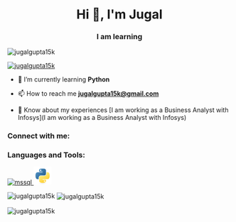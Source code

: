 <h1 align="center">Hi 👋, I'm Jugal</h1>
<h3 align="center">I am learning</h3>

<p align="left"> <img src="https://komarev.com/ghpvc/?username=jugalgupta15k&label=Profile%20views&color=0e75b6&style=flat" alt="jugalgupta15k" /> </p>

<p align="left"> <a href="https://github.com/ryo-ma/github-profile-trophy"><img src="https://github-profile-trophy.vercel.app/?username=jugalgupta15k" alt="jugalgupta15k" /></a> </p>

- 🌱 I’m currently learning **Python**

- 📫 How to reach me **jugalgupta15k@gmail.com**

- 📄 Know about my experiences [I am working as a Business Analyst with Infosys](I am working as a Business Analyst with Infosys)

<h3 align="left">Connect with me:</h3>
<p align="left">
</p>

<h3 align="left">Languages and Tools:</h3>
<p align="left"> <a href="https://www.microsoft.com/en-us/sql-server" target="_blank" rel="noreferrer"> <img src="https://www.svgrepo.com/show/303229/microsoft-sql-server-logo.svg" alt="mssql" width="40" height="40"/> </a> <a href="https://www.python.org" target="_blank" rel="noreferrer"> <img src="https://raw.githubusercontent.com/devicons/devicon/master/icons/python/python-original.svg" alt="python" width="40" height="40"/> </a> </p>

<p><img align="left" src="https://github-readme-stats.vercel.app/api/top-langs?username=jugalgupta15k&show_icons=true&locale=en&layout=compact" alt="jugalgupta15k" /></p>

<p>&nbsp;<img align="center" src="https://github-readme-stats.vercel.app/api?username=jugalgupta15k&show_icons=true&locale=en" alt="jugalgupta15k" /></p>

<p><img align="center" src="https://github-readme-streak-stats.herokuapp.com/?user=jugalgupta15k&" alt="jugalgupta15k" /></p>
